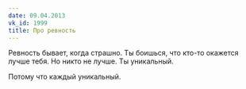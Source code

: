 ```yaml
---
date: 09.04.2013
vk_id: 1999
title: Про ревность
---
```


Ревность бывает, когда страшно. Ты боишься, что кто-то окажется лучше тебя. Но никто не лучше. Ты уникальный.

Потому что каждый уникальный.
